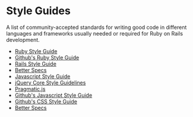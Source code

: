 # Style Guides

A list of community-accepted standards for writing good code in different languages and frameworks usually needed or required for Ruby on Rails development.

<ul>
  <li><a href="https://github.com/bbatsov/ruby-style-guide" title="Ruby Style Guide" target="_blank">Ruby Style Guide</a></li>
  <li><a href="https://github.com/styleguide/ruby" title="Github's Ruby Style Guide" target="_blank">Github's Ruby Style Guide</a></li>
  <li> <a href="https://github.com/bbatsov/rails-style-guide" target="_blank" title="Rails Style Guide">Rails Style Guide</a></li>
  <li><a href="http://betterspecs.org/" target="_blank" title="Better Specs">Better Specs</a></li>
  <li><a href="https://github.com/airbnb/javascript" target="_blank" title="Javascript Style Guide">Javascript Style Guide</a></li>
  <li><a href="http://docs.jquery.com/JQuery_Core_Style_Guidelines" target="_blank" title="jQuery Core Style Guidelines">jQuery Core Style Guidelines</a></li>
  <li><a href="https://github.com/madrobby/pragmatic.js" target="_blank" title="Pragmatic.js">Pragmatic.js</a></li>
  <li><a href="https://github.com/styleguide/javascript" target="_blank" title="Github's Javascript Style Guide">Github's Javascript Style Guide</a></li>
  <li><a href="https://github.com/styleguide/css" target="_blank" title="Github's CSS Style Guide">Github's CSS Style Guide</a></li>
  <li><a href="http://betterspecs.org/" target="_blank" title="Better Specs">Better Specs</a></li>
</ul>

